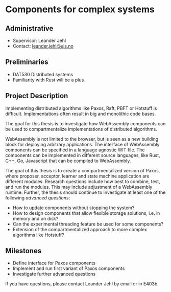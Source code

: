 # Components for complex systems

## Administrative

- Supervisor: Leander Jehl
- Contact: <leander.jehl@uis.no>

## Preliminaries

- DAT530 Distributed systems
- Familiarity with Rust will be a plus

## Project Description

Implementing distributed algorithms like Paxos, Raft, PBFT or Hotstuff is difficult.
Implementations often result in big and monolithic code bases.

The goal for this thesis is to investigate how WebAssembly components can be used to compartmentalize implementations of distributed algorithms.

WebAssembly is not limited to the browser, but is seen as a new building block for deploying arbitrary applications.
The interface of WebAssembly components can be specified in a language agnostic WIT file.
The components can be implemented in different source languages, like Rust, C++, Go, Javascript that can be compiled to WebAssembly.

The goal of this thesis is to create a compartmentalized version of Paxos, where proposer, acceptor, learner and state machine application are different modules.
Research questions include how best to combine, test, and run the modules. 
This may include adjustment of a WebAssembly runtime.
Further, the thesis should continue to investigate at least one of the following *advanced questions*:
- How to update components without stopping the system?
- How to design components that allow flexible storage solutions, i.e. in memory and on disk?
- Can the experimental threading feature be used for some components?
- Extension of the compartmentalized approach to more complex algorithms like Hotstuff?

## Milestones

- Define interface for Paxos components
- Implement and run first variant of Paxos components
- Investigate further advanced questions

If you have questions, please contact Leander Jehl by email or in E403b.